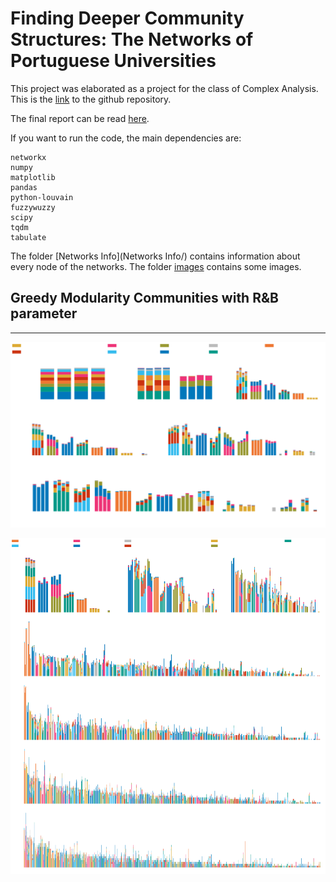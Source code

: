 # Finding Deeper Community Structures: The Networks of Portuguese Universities

This project was elaborated as a project for the class of Complex Analysis. This is the [link](https://github.com/bernardo-silva/NetworkScienceProject) to the github repository.

The final report can be read [here](REPORT.pdf).

If you want to run the code, the main dependencies are:

    networkx
    numpy
    matplotlib
    pandas
    python-louvain
    fuzzywuzzy
    scipy
    tqdm
    tabulate
    
The folder [Networks Info](Networks Info/) contains information about every node of the networks.
The folder [images](images/) contains some images.

## Greedy Modularity Communities with R&B parameter

---

![image 1](images/modularity_communities_by_field_gh.svg)

![image 2](images/modularity_communities_by_field_extra_gh.svg)